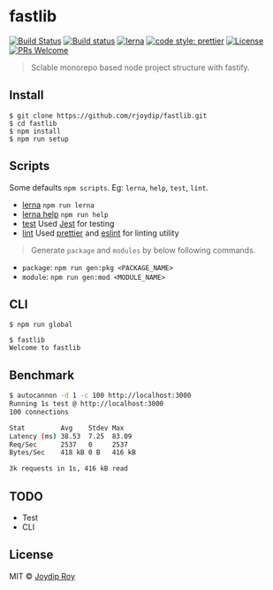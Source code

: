 # fastlib

[![Build Status](https://travis-ci.org/rjoydip/fastlib.svg?branch=master)](https://travis-ci.org/rjoydip/fastlib)
[![Build status](https://ci.appveyor.com/api/projects/status/qe5x7i3ift8q7rkv/branch/master?svg=true)](https://ci.appveyor.com/project/rjoydip/fastlib/branch/master)
[![lerna](https://img.shields.io/badge/maintained%20with-lerna-cc00ff.svg)](https://lernajs.io/)
[![code style: prettier](https://img.shields.io/badge/code_style-prettier-ff69b4.svg?style=flat-square)](https://github.com/prettier/prettier)
[![License](https://img.shields.io/npm/l/make-coverage-badge.svg)](https://github.com/rjoydip/fastlib/blob/master/LICENSE)
[![PRs Welcome](https://img.shields.io/badge/PRs-welcome-brightgreen.svg)](https://reactjs.org/docs/how-to-contribute.html#your-first-pull-request)

> Sclable monorepo based node project structure with fastify.

## Install

```
$ git clone https://github.com/rjoydip/fastlib.git
$ cd fastlib
$ npm install
$ npm run setup
```

## Scripts

Some defaults `npm scripts`. Eg: `lerna`, `help`, `test`, `lint`.

- [lerna](https://lernajs.io/) `npm run lerna`
- [lerna help](#scripts) `npm run help`
- [test](#scripts) Used [Jest](https://jestjs.io/) for testing
- [lint](#scripts) Used [prettier](https://prettier.io/) and [eslint](https://eslint.org/) for linting utility

> Generate `package` and `modules` by below following commands.

- `package`: `npm run gen:pkg <PACKAGE_NAME>`
- `module`: `npm run gen:mod <MODULE_NAME>`

## CLI

```
$ npm run global
```

```
$ fastlib
Welcome to fastlib
```

## Benchmark

```sh
$ autocannon -d 1 -c 100 http://localhost:3000
Running 1s test @ http://localhost:3000
100 connections

Stat         Avg    Stdev Max
Latency (ms) 38.53  7.25  83.09
Req/Sec      2537   0     2537
Bytes/Sec    418 kB 0 B   416 kB

3k requests in 1s, 416 kB read
```

## TODO

- Test
- CLI

## License

MIT © [Joydip Roy](https://github.com/rjoydip)
